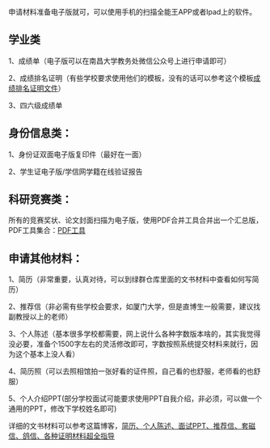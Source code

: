 申请材料准备电子版就可，可以使用手机的扫描全能王APP或者Ipad上的软件。

## 学业类
1、成绩单（电子版可以在南昌大学教务处微信公众号上进行申请即可）

2、成绩排名证明（有些学校要求使用他们的模板，没有的话可以参考这个模板[成绩排名证明文件](https://www.123pan.com/s/ryDAjv-Tb61H.html)）

3、四六级成绩单

## 身份信息类：

1、身份证双面电子版复印件（最好在一面）

2、学生证电子版/学信网学籍在线验证报告

## 科研竞赛类：
所有的竞赛奖状、论文封面扫描为电子版，使用PDF合并工具合并出一个汇总版，PDF工具集合：[PDF工具](https://www.ilovepdf.com/zh-cn)

## 申请其他材料：

1、简历（非常重要，认真对待，可以到绿群仓库里面的文书材料中查看如何写简历）

2、推荐信（非必需有些学校会要求，如厦门大学，但是直博生一般需要，建议找副教授以上的老师）

3、个人陈述（基本很多学校都需要，网上说什么各种字数版本啥的，其实我觉得没必要，准备个1500字左右的灵活修改即可，字数按照系统提交材料来就行，因为这个基本上没人看）

4、简历照（可以去照相馆拍一张好看的证件照，自己看的也舒服，老师看的也舒服）

5、个人介绍PPT(部分学校面试可能要求使用PPT自我介绍，非必须，可以做一个通用的PPT，修改下学校姓名即可)

详细的文书材料可以参考这篇博客，[简历、个人陈述、面试PPT、推荐信、套磁信、鸽信、各种证明材料超全指导](https://zhuanlan.zhihu.com/p/615923570)
